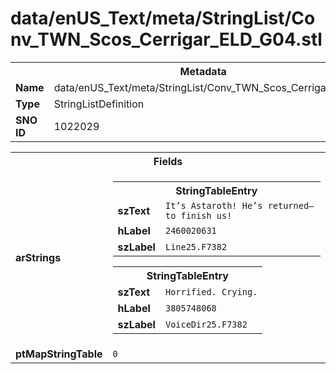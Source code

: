 <h1>data/enUS_Text/meta/StringList/Conv_TWN_Scos_Cerrigar_ELD_G04.stl</h1><table><tr><th colspan="100%">Metadata</th></tr><tr><td><b>Name</b></td><td>data/enUS_Text/meta/StringList/Conv_TWN_Scos_Cerrigar_ELD_G04.stl</td></tr><tr><td><b>Type</b></td><td>StringListDefinition</td></tr><tr><td><b>SNO ID</b></td><td>1022029</td></tr></table>

<table><tr><th colspan="100%">Fields</th></tr><tr><td><b>arStrings</b></td><td><table><tr><th colspan="100%">StringTableEntry</th></tr><tr><td><b>szText</b></td><td><code>It’s Astaroth! He’s returned—to finish us!</code></td></tr><tr><td><b>hLabel</b></td><td><code>2460020631</code></td></tr><tr><td><b>szLabel</b></td><td><code>Line25.F7382</code></td></tr></table>


<table><tr><th colspan="100%">StringTableEntry</th></tr><tr><td><b>szText</b></td><td><code>Horrified. Crying.</code></td></tr><tr><td><b>hLabel</b></td><td><code>3805748068</code></td></tr><tr><td><b>szLabel</b></td><td><code>VoiceDir25.F7382</code></td></tr></table>


</td></tr><tr><td><b>ptMapStringTable</b></td><td><code>0</code></td></tr></table>

